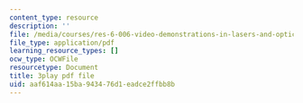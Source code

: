```yaml
---
content_type: resource
description: ''
file: /media/courses/res-6-006-video-demonstrations-in-lasers-and-optics-spring-2008/aaf614aa15ba943476d1eadce2ffbb8b_uKBaTKZa6c.pdf
file_type: application/pdf
learning_resource_types: []
ocw_type: OCWFile
resourcetype: Document
title: 3play pdf file
uid: aaf614aa-15ba-9434-76d1-eadce2ffbb8b
---
```

